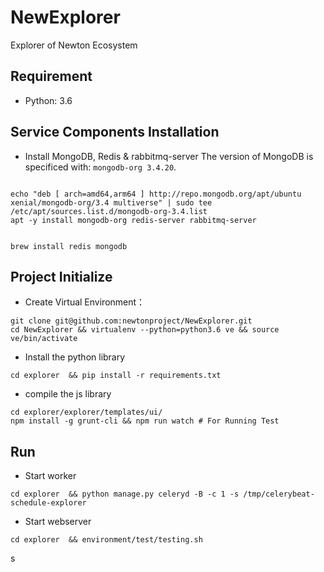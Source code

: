 # NewExplorer
Explorer of Newton Ecosystem

## Requirement
- Python: 3.6

## Service Components Installation

* Install MongoDB, Redis & rabbitmq-server
The version of MongoDB is specificed with: `mongodb-org 3.4.20`.

```Ubuntu

echo "deb [ arch=amd64,arm64 ] http://repo.mongodb.org/apt/ubuntu xenial/mongodb-org/3.4 multiverse" | sudo tee /etc/apt/sources.list.d/mongodb-org-3.4.list
apt -y install mongodb-org redis-server rabbitmq-server
```

```Mac OS

brew install redis mongodb
```
 
## Project Initialize

* Create Virtual Environment：

```
git clone git@github.com:newtonproject/NewExplorer.git
cd NewExplorer && virtualenv --python=python3.6 ve && source ve/bin/activate
```

* Install the python library

```
cd explorer  && pip install -r requirements.txt
```
 
 * compile the js library

```
cd explorer/explorer/templates/ui/
npm install -g grunt-cli && npm run watch # For Running Test
```
 

## Run

* Start worker

```
cd explorer  && python manage.py celeryd -B -c 1 -s /tmp/celerybeat-schedule-explorer
```

* Start webserver

```
cd explorer  && environment/test/testing.sh
```
s
